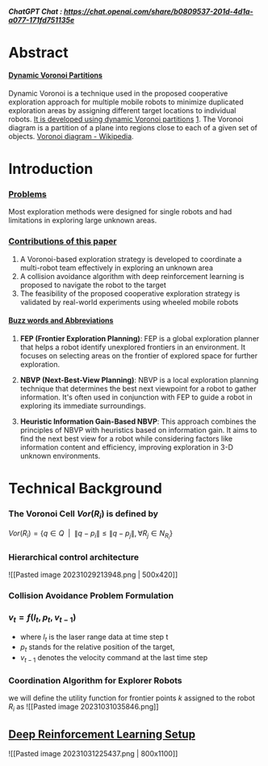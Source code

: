 ##### ChatGPT Chat : https://chat.openai.com/share/b0809537-201d-4d1a-a077-171fd751135e

# Abstract

#### <u>Dynamic Voronoi Partitions</u>
Dynamic Voronoi is a technique used in the proposed cooperative exploration approach for multiple mobile robots to minimize duplicated exploration areas by assigning different target locations to individual robots. [It is developed using dynamic Voronoi partitions](http://wiki.ros.org/dynamicvoronoi) [1](http://wiki.ros.org/dynamicvoronoi).
The Voronoi diagram is a partition of a plane into regions close to each of a given set of objects. [Voronoi diagram - Wikipedia](https://en.wikipedia.org/wiki/Voronoi_diagram#:~:text=In%20mathematics%2C%20a%20Voronoi%20diagram,%2C%20sites%2C%20or%20generators).

# Introduction

### <u>Problems</u>
Most exploration methods were designed for single robots and had limitations in exploring large unknown areas.

### <u>Contributions of this paper</u>
1. A Voronoi-based exploration strategy is developed to coordinate a multi-robot team effectively in exploring an unknown area
2. A collision avoidance algorithm with deep reinforcement learning is proposed to navigate the robot to the target
3. The feasibility of the proposed cooperative exploration strategy is validated by real-world experiments using wheeled mobile robots

#### <u>Buzz words and Abbreviations</u>

1. **FEP (Frontier Exploration Planning)**: FEP is a global exploration planner that helps a robot identify unexplored frontiers in an environment. It focuses on selecting areas on the frontier of explored space for further exploration.
    
2. **NBVP (Next-Best-View Planning)**: NBVP is a local exploration planning technique that determines the best next viewpoint for a robot to gather information. It's often used in conjunction with FEP to guide a robot in exploring its immediate surroundings.
    
3. **Heuristic Information Gain-Based NBVP**: This approach combines the principles of NBVP with heuristics based on information gain. It aims to find the next best view for a robot while considering factors like information content and efficiency, improving exploration in 3-D unknown environments.



# Technical Background

### The Voronoi Cell $Vor(R_i)$ is defined by
$Vor(R_i)=\{q \in Q \ \ | \ \ \lVert q-p_i \rVert \le \lVert q-p_j \rVert,\forall R_j \in N_{R_i}\}$

### Hierarchical control architecture

![[Pasted image 20231029213948.png | 500x420]]

### Collision Avoidance Problem Formulation
### $v_t = f(l_t,p_t,v_{t-1})$
- where $l_t$ is the laser range data at time step t 
- $p_t$ stands for the relative position of the target,
- $v_{t-1}$ denotes the velocity command at the last time step

### Coordination Algorithm for Explorer Robots
we will define the utility function for frontier points $k$ assigned to the robot $R_i$ as
![[Pasted image 20231031035846.png]]

## <u>Deep Reinforcement Learning Setup</u>

![[Pasted image 20231031225437.png | 800x1100]]
